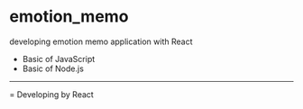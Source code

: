 # emotion_memo
developing emotion memo application with React

+ Basic of JavaScript
+ Basic of Node.js
----------------------
= Developing by React 
